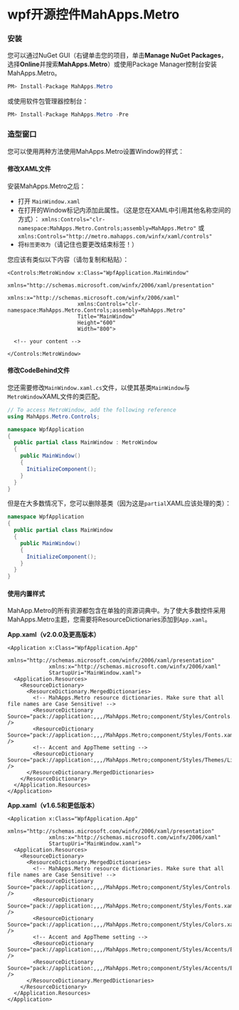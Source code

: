 # wpf开源控件MahApps.Metro

### 安装

您可以通过NuGet GUI（右键单击您的项目，单击**Manage NuGet Packages**，选择**Online**并搜索**MahApps.Metro**）或使用Package Manager控制台安装MahApps.Metro。

```c#
PM> Install-Package MahApps.Metro
```

或使用软件包管理器控制台：

```c#
PM> Install-Package MahApps.Metro -Pre
```

### 造型窗口

您可以使用两种方法使用MahApps.Metro设置Window的样式：

#### 修改XAML文件

安装MahApps.Metro之后：

- 打开 `MainWindow.xaml`
- 在打开的Window标记内添加此属性。（这是您在XAML中引用其他名称空间的方式）：
  `xmlns:Controls="clr-namespace:MahApps.Metro.Controls;assembly=MahApps.Metro"`
  或
  `xmlns:Controls="http://metro.mahapps.com/winfx/xaml/controls"`
- 将`标签更改为`（请记住也要更改结束标签！）

您应该有类似以下内容（请勿复制和粘贴）：

```xaml
<Controls:MetroWindow x:Class="WpfApplication.MainWindow"
                      xmlns="http://schemas.microsoft.com/winfx/2006/xaml/presentation"
                      xmlns:x="http://schemas.microsoft.com/winfx/2006/xaml"
                      xmlns:Controls="clr-namespace:MahApps.Metro.Controls;assembly=MahApps.Metro"
                      Title="MainWindow"
                      Height="600"
                      Width="800">

  <!-- your content -->

</Controls:MetroWindow>
```

#### 修改CodeBehind文件

您还需要修改`MainWindow.xaml.cs`文件，以使其基类`MainWindow`与`MetroWindow`XAML文件的类匹配。

```c#
// To access MetroWindow, add the following reference
using MahApps.Metro.Controls;

namespace WpfApplication
{
  public partial class MainWindow : MetroWindow
  {
    public MainWindow()
    {
      InitializeComponent();
    }
  }
}
```

但是在大多数情况下，您可以删除基类（因为这是`partial`XAML应该处理的类）：

```c#
namespace WpfApplication
{
  public partial class MainWindow
  {
    public MainWindow()
    {
      InitializeComponent();
    }
  }
}
```

#### 使用内置样式

MahApp.Metro的所有资源都包含在单独的资源词典中。为了使大多数控件采用MahApps.Metro主题，您需要将ResourceDictionaries添加到`App.xaml`。

**App.xaml（v2.0.0及更高版本）**

```xaml
<Application x:Class="WpfApplication.App"
             xmlns="http://schemas.microsoft.com/winfx/2006/xaml/presentation"
             xmlns:x="http://schemas.microsoft.com/winfx/2006/xaml"
             StartupUri="MainWindow.xaml">
  <Application.Resources>
    <ResourceDictionary>
      <ResourceDictionary.MergedDictionaries>
        <!-- MahApps.Metro resource dictionaries. Make sure that all file names are Case Sensitive! -->
        <ResourceDictionary Source="pack://application:,,,/MahApps.Metro;component/Styles/Controls.xaml" />
        <ResourceDictionary Source="pack://application:,,,/MahApps.Metro;component/Styles/Fonts.xaml" />
        <!-- Accent and AppTheme setting -->
        <ResourceDictionary Source="pack://application:,,,/MahApps.Metro;component/Styles/Themes/Light.Blue.xaml" />
      </ResourceDictionary.MergedDictionaries>
    </ResourceDictionary>
  </Application.Resources>
</Application>
```

**App.xaml（v1.6.5和更低版本）**

```xaml
<Application x:Class="WpfApplication.App"
             xmlns="http://schemas.microsoft.com/winfx/2006/xaml/presentation"
             xmlns:x="http://schemas.microsoft.com/winfx/2006/xaml"
             StartupUri="MainWindow.xaml">
  <Application.Resources>
    <ResourceDictionary>
      <ResourceDictionary.MergedDictionaries>
        <!-- MahApps.Metro resource dictionaries. Make sure that all file names are Case Sensitive! -->
        <ResourceDictionary Source="pack://application:,,,/MahApps.Metro;component/Styles/Controls.xaml" />
        <ResourceDictionary Source="pack://application:,,,/MahApps.Metro;component/Styles/Fonts.xaml" />
        <ResourceDictionary Source="pack://application:,,,/MahApps.Metro;component/Styles/Colors.xaml" />
        <!-- Accent and AppTheme setting -->
        <ResourceDictionary Source="pack://application:,,,/MahApps.Metro;component/Styles/Accents/Blue.xaml" />
        <ResourceDictionary Source="pack://application:,,,/MahApps.Metro;component/Styles/Accents/BaseLight.xaml" />
      </ResourceDictionary.MergedDictionaries>
    </ResourceDictionary>
  </Application.Resources>
</Application>
```
